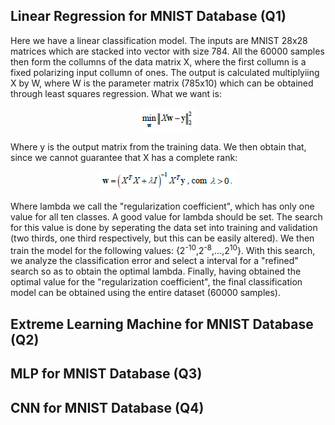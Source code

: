 ## Linear Regression for MNIST Database (Q1)
  Here we have a linear classification model. The inputs are MNIST 28x28 matrices which are stacked into vector with size 784. All the 60000 samples then form the collumns of the data matrix X, where the first collumn is a fixed polarizing input collumn of ones. The output is calculated multiplyiing X by W, where W is the parameter matrix (785x10) which can be obtained through least squares regression. What we want is:
  
  <p align="center">
  <img src=https://github.com/andre91998/EA072/blob/master/EFC1/min.PNG />
</p>

Where y is the output matrix from the training data. We then obtain that, since we cannot guarantee that X has a complete rank: 

  <p align="center">
  <img src=https://github.com/andre91998/EA072/blob/master/EFC1/W.PNG />
</p>

Where lambda we call the "regularization coefficient", which has only one value for all ten classes. A good value for lambda should be set. The search for this value is done by seperating the data set into training and validation (two thirds, one third respectively, but this can be easily altered). We then train the model for the following values: {2<sup>-10</sup>,2<sup>-8</sup>,...,2<sup>10</sup>}. With this search, we analyze the classification error and select a interval for a "refined" search so as to obtain the optimal lambda. Finally, having obtained the optimal value for the "regularization coefficient", the final classification model can be obtained using the entire dataset (60000 samples).


## Extreme Learning Machine for MNIST Database (Q2)

## MLP for MNIST Database (Q3)

## CNN for MNIST Database (Q4)
